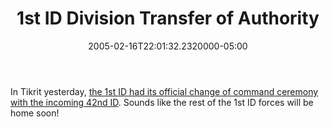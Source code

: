 ﻿---
title: 1st ID Division Transfer of Authority
date: "2005-02-16T22:01:32.2320000-05:00"
description: In Tikrit yesterday, the 1st ID had its official change of command
featuredImage: img/9291-featured.png
---

In Tikrit yesterday, [the 1st ID had its official change of command ceremony with the incoming 42nd ID](http://www.estripes.com/article.asp?section=104&article=27185). Sounds like the rest of the 1st ID forces will be home soon!

